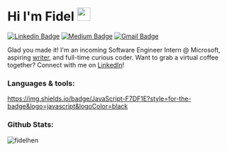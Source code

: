 # Hi I'm Fidel <img src="https://media.giphy.com/media/hvRJCLFzcasrR4ia7z/giphy.gif" width="30px">
[![Linkedin Badge](https://img.shields.io/badge/LinkedIn-0077B5?style=for-the-badge&logo=linkedin&logoColor=white)](https://www.linkedin.com/in/Fidelhen/)
[![Medium Badge](https://img.shields.io/badge/Medium-12100E?style=for-the-badge&logo=medium&logoColor=white)](https://medium.com/@Fidelhen)
[![Gmail Badge](https://img.shields.io/badge/Gmail-D14836?style=for-the-badge&logo=gmail&logoColor=white)](mailto:Fidelhen@gmail.com)

Glad you made it! I'm an incoming Software Engineer Intern @ Microsoft, aspiring [writer](https://medium.com/@fidelhen), and full-time curious coder. Want to grab a virtual coffee together? Connect with me on [LinkedIn](https://www.linkedin.com/in/fidelhen/)!

### Languages & tools: ###
https://img.shields.io/badge/JavaScript-F7DF1E?style=for-the-badge&logo=javascript&logoColor=black
### Github Stats: ###
<p align="left"> <img src="https://github-readme-stats.vercel.app/api?username=fidelhen&show_icons=true&hide_title=true" alt="fidelhen" />
